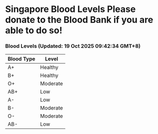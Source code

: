 Singapore Blood Levels
 Please donate to the Blood Bank if you are able to do so!
================================================================================================================================

### Blood Levels (Updated: 19 Oct 2025 09:42:34 GMT+8)
| Blood Type | Level     |
|------------|-----------|
| A+     | Healthy |
| B+     | Healthy |
| O+     | Moderate |
| AB+     | Low |
| A-     | Low |
| B-     | Moderate |
| O-     | Moderate |
| AB-     | Low |
